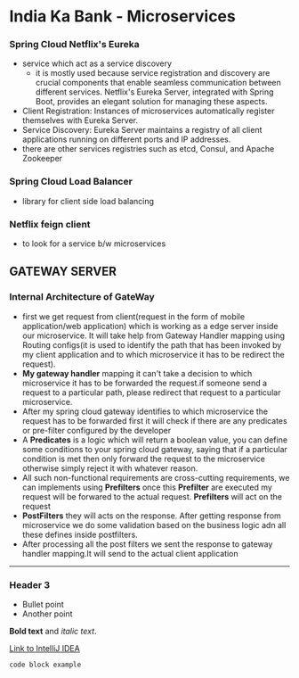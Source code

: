 # India Ka Bank - Microservices
### Spring Cloud Netflix's Eureka
- service which act as a service discovery
  -   it is mostly used because service registration and discovery are crucial components that enable seamless communication between different services. Netflix's Eureka Server, integrated with Spring Boot, provides an elegant solution for managing these aspects.
- Client Registration: Instances of microservices automatically register themselves with Eureka Server.
- Service Discovery: Eureka Server maintains a registry of all client applications running on different ports and IP addresses.
- there are other services registries such as etcd, Consul, and Apache Zookeeper
### Spring Cloud Load Balancer
- library for client side load balancing
### Netflix feign client
  - to look for a service b/w microservices
## GATEWAY SERVER
### Internal Architecture of GateWay
- first we get request from client(request in the form of mobile application/web application) which is working as a edge server inside our microservice. It will take help from Gateway Handler mapping using Routing configs(it is used to identify the path that has been invoked by my client application and to which microservice it has to be redirect the request).
- **My gateway handler** mapping it can't take a decision to which microservice it has to be forwarded the request.if someone send a request to a particular path, please redirect that request to a particular microservice.
- After my spring cloud gateway identifies to which microservice the request has to be forwarded first it will check if there are any predicates or pre-filter configured by the developer
- A **Predicates** is a logic which will return a boolean value, you can define some conditions to your spring cloud gateway, saying that if a particular condition is met then only forward the request to the microservice otherwise simply reject it with whatever reason.
- All such non-functional requirements are cross-cutting requirements, we can implements using **Prefilters**  once this **Prefilter** are executed my request will be forwared to the actual request. **Prefilters** will act on the request
- **PostFilters** they will acts on the response. After getting response from microservice we do some validation based on the business logic adn all these defines inside postfilters.
- After processing all the post filters we sent the response to gateway handler mapping.It will send to the actual client application 
---

### Header 3

- Bullet point
- Another point

**Bold text** and *italic text*.

[Link to IntelliJ IDEA](https://www.jetbrains.com/idea/)

```code block example```
